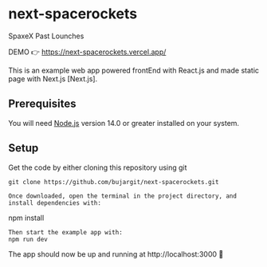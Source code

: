 # next-spacerockets
SpaxeX Past Lounches

DEMO 👉 https://next-spacerockets.vercel.app/

This is an example web app powered frontEnd with React.js and made static page with Next.js [Next.js].

## Prerequisites

You will need [Node.js](https://nodejs.org) version 14.0 or greater installed on your system.

## Setup

Get the code by either cloning this repository using git

```
git clone https://github.com/bujargit/next-spacerockets.git

Once downloaded, open the terminal in the project directory, and install dependencies with:

```
npm install

```
Then start the example app with:
npm run dev

```
The app should now be up and running at http://localhost:3000 🚀
